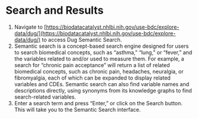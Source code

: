 # Search and Results

1. Navigate to [https://biodatacatalyst.nhlbi.nih.gov/use-bdc/explore-data/dug/](https://biodatacatalyst.nhlbi.nih.gov/use-bdc/explore-data/dug/) to access Dug Semantic Search.&#x20;
2. Semantic search is a concept-based search engine designed for users to search biomedical concepts, such as “asthma,” “lung,” or “fever,” and the variables related to and/or used to measure them. For example, a search for “chronic pain acceptance” will return a list of related biomedical concepts, such as chronic pain, headaches, neuralgia, or fibromyalgia, each of which can be expanded to display related variables and CDEs. Semantic search can also find variable names and descriptions directly, using synonyms from its knowledge graphs to find search-related variables.
3. Enter a search term and press “Enter,” or click on the Search button. This will take you to the Semantic Search interface.
